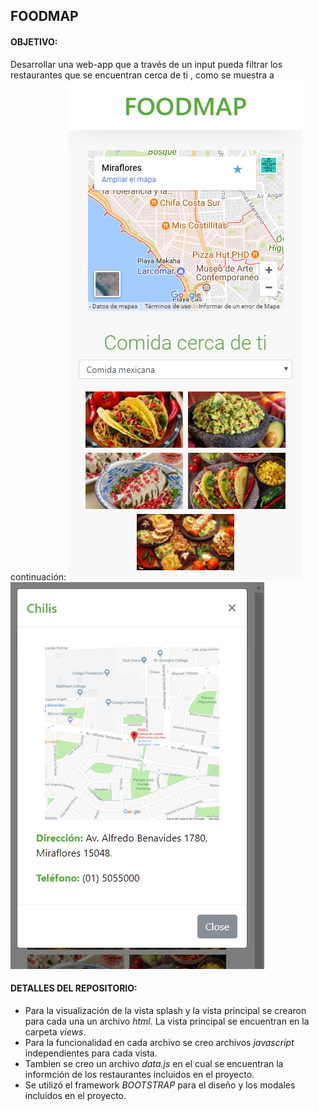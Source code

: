 ## **FOODMAP**

#### OBJETIVO:
Desarrollar una web-app que a través de un input pueda filtrar los restaurantes que se encuentran cerca de ti , como se muestra a continuación:
![Sin titulo](assets/images/1.png)
![Sin titulo](assets/images/2.png)

#### DETALLES DEL REPOSITORIO:
+ Para la visualización de la vista splash y la vista principal se crearon para cada una un archivo *html*. La vista principal se encuentran en la carpeta *views*.
+ Para la funcionalidad en cada archivo se creo archivos *javascript* independientes para cada vista.
+ Tambien se creo un archivo *data.js* en el cual se encuentran la informción de los restaurantes incluidos en el proyecto.
+ Se utilizó el framework *BOOTSTRAP* para el diseño y los modales incluidos en el proyecto.
